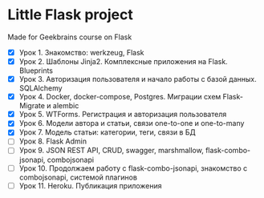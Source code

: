 # Little Flask project #

Made for Geekbrains course on Flask

- [x] Урок 1. Знакомство: werkzeug, Flask
- [x] Урок 2. Шаблоны Jinja2. Комплексные приложения на Flask. Blueprints
- [x] Урок 3. Авторизация пользователя и начало работы с базой данных. SQLAlchemy
- [x] Урок 4. Docker, docker-compose, Postgres. Миграции схем Flask-Migrate и alembic
- [x] Урок 5. WTForms. Регистрация и авторизация пользователя
- [x] Урок 6. Модели автора и статьи, связи one-to-one и one-to-many
- [x] Урок 7. Модель статьи: категории, теги, связи в БД
- [ ] Урок 8. Flask Admin
- [ ] Урок 9. JSON REST API, CRUD, swagger, marshmallow, flask-combo-jsonapi, combojsonapi
- [ ] Урок 10. Продолжаем работу с flask-combo-jsonapi, знакомство с combojsonapi, системой плагинов
- [ ] Урок 11. Heroku. Публикация приложения
